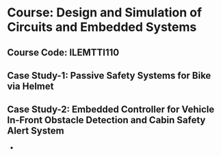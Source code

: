 # Course: Design and Simulation of Circuits and Embedded Systems
## Course Code: ILEMTTI110

## Case Study-1: Passive Safety Systems for Bike via Helmet
## Case Study-2: Embedded Controller for Vehicle In-Front Obstacle Detection and Cabin Safety Alert System
* 
